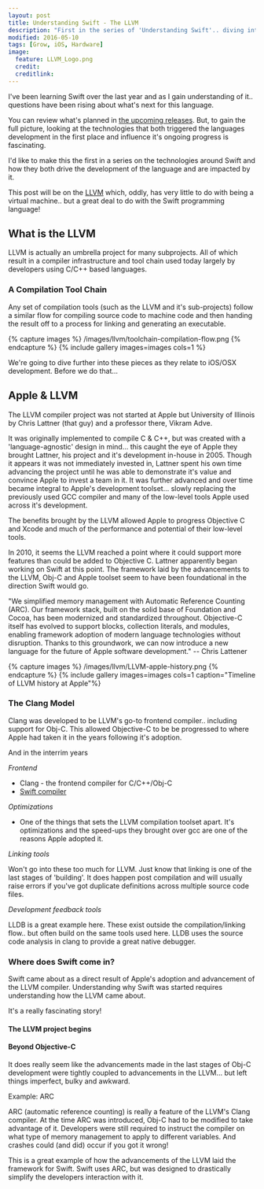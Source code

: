 ```yaml
---
layout: post
title: Understanding Swift - The LLVM
description: "First in the series of 'Understanding Swift'.. diving into it's origins which are based in the LLVM"
modified: 2016-05-10
tags: [Grow, iOS, Hardware]
image:
  feature: LLVM_Logo.png
  credit: 
  creditlink: 
---
```


I've been learning Swift over the last year and as I gain understanding of it.. questions have been rising about what's next for this language.

You can review what's planned in [the upcoming releases](https://github.com/apple/swift-evolution/tree/master/releases). But, to gain the full picture, looking at the technologies that both triggered the languages development in the first place and influence it's ongoing progress is fascinating.

I'd like to make this the first in a series on the technologies around Swift and how they both drive the development of the language and are impacted by it.

This post will be on the [LLVM](https://llvm.org/) which, oddly, has very little to do with being a virtual machine.. but a great deal to do with the Swift programming language!

## What is the LLVM

LLVM is actually an umbrella project for many subprojects. All of which result in a compiler infrastructure and tool chain used today largely by developers using C/C++ based languages.

### A Compilation Tool Chain

Any set of compilation tools (such as the LLVM and it's sub-projects) follow a similar flow for compiling source code to machine code and then handing the result off to a process for linking and generating an executable. 

{% capture images %}
	/images/llvm/toolchain-compilation-flow.png
{% endcapture %}
{% include gallery images=images cols=1 %}

We're going to dive further into these pieces as they relate to iOS/OSX development. Before we do that...

## Apple & LLVM

The LLVM compiler project was not started at Apple but University of Illinois by Chris Lattner (that guy) and a professor there, Vikram Adve. 

It was originally implemented to compile C & C++, but was created with a 'language-agnostic' design in mind... this caught the eye of Apple they brought Lattner, his project and it's development in-house in 2005. Though it appears it was not immediately invested in, Lattner spent his own time advancing the project until he was able to demonstrate it's value and convince Apple to invest a team in it. It was further advanced and over time became integral to Apple's development toolset... slowly replacing the previously used GCC compiler and many of the low-level tools Apple used across it's development.

The benefits brought by the LLVM allowed Apple to progress Objective C and Xcode and much of the performance and potential of their low-level tools.

In 2010, it seems the LLVM reached a point where it could support more features than could be added to Objective C. Lattner apparently began working on Swift at this point. The framework laid by the advancements to the LLVM, Obj-C and Apple toolset seem to have been foundational in the direction Swift would go.

"We simplified memory management with Automatic Reference Counting (ARC). Our framework stack, built on the solid base of Foundation and Cocoa, has been modernized and standardized throughout. Objective-C itself has evolved to support blocks, collection literals, and modules, enabling framework adoption of modern language technologies without disruption. Thanks to this groundwork, we can now introduce a new language for the future of Apple software development."
-- Chris Lattener

{% capture images %}
	/images/llvm/LLVM-apple-history.png
{% endcapture %}
{% include gallery images=images cols=1 caption="Timeline of LLVM history at Apple"%}

### The Clang Model

Clang was developed to be LLVM's go-to frontend compiler.. including support for Obj-C. This allowed Objective-C to be be progressed to where Apple had taken it in the years following it's adoption.

And in the interrim years

_Frontend_

* Clang - the frontend compiler for C/C++/Obj-C
* [Swift compiler](https://swift.org/compiler-stdlib/)

_Optimizations_

* One of the things that sets the LLVM compilation toolset apart. It's optimizations and the speed-ups they brought over gcc are one of the reasons Apple adopted it.


_Linking tools_

Won't go into these too much for LLVM. Just know that linking is one of the last stages of 'building'. It does happen post compilation and will usually raise errors if you've got duplicate definitions across multiple source code files.

_Development feedback tools_

LLDB is a great example here. These exist outside the compilation/linking flow.. but often build on the same tools used here. LLDB uses the source code analysis in clang to provide a great native debugger.

### Where does Swift come in?

Swift came about as a direct result of Apple's adoption and advancement of the LLVM compiler. Understanding why Swift was started requires understanding how the LLVM came about.

It's a really fascinating story!

#### The LLVM project begins


#### Beyond Objective-C

It does really seem like the advancements made in the last stages of Obj-C development were tightly coupled to advancements in the LLVM... but left things imperfect, bulky and awkward. 

Example: ARC

ARC (automatic reference counting) is really a feature of the LLVM's Clang compiler. At the time ARC was introduced, Obj-C had to be modified to take advantage of it. Developers were still required to instruct the compiler on what type of memory management to apply to different variables. And crashes could (and did) occur if you got it wrong!

This is a great example of how the advancements of the LLVM laid the framework for Swift. Swift uses ARC, but was designed to drastically simplify the developers interaction with it.













